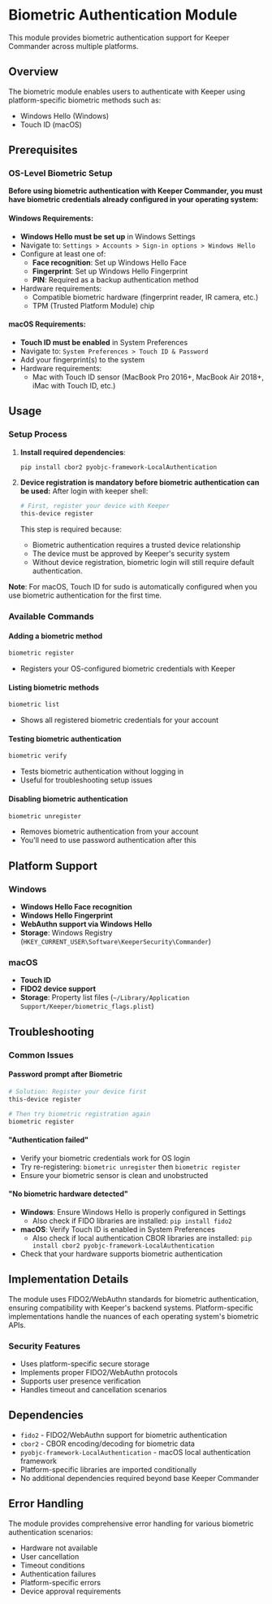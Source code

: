 # Biometric Authentication Module

This module provides biometric authentication support for Keeper Commander across multiple platforms.

## Overview

The biometric module enables users to authenticate with Keeper using platform-specific biometric methods such as:
- Windows Hello (Windows)
- Touch ID (macOS)


## Prerequisites

### OS-Level Biometric Setup

**Before using biometric authentication with Keeper Commander, you must have biometric credentials already configured in your operating system:**

#### Windows Requirements:
- **Windows Hello must be set up** in Windows Settings
- Navigate to: `Settings > Accounts > Sign-in options > Windows Hello`
- Configure at least one of:
  - **Face recognition**: Set up Windows Hello Face
  - **Fingerprint**: Set up Windows Hello Fingerprint
  - **PIN**: Required as a backup authentication method
- Hardware requirements:
  - Compatible biometric hardware (fingerprint reader, IR camera, etc.)
  - TPM (Trusted Platform Module) chip

#### macOS Requirements:
- **Touch ID must be enabled** in System Preferences
- Navigate to: `System Preferences > Touch ID & Password`
- Add your fingerprint(s) to the system
- Hardware requirements:
  - Mac with Touch ID sensor (MacBook Pro 2016+, MacBook Air 2018+, iMac with Touch ID, etc.)

## Usage

### Setup Process

1. **Install required dependencies**:
   ```bash
   pip install cbor2 pyobjc-framework-LocalAuthentication
   ```
2. **Device registration is mandatory before biometric authentication can be used:**
    After login with keeper shell:
    ```bash
    # First, register your device with Keeper
    this-device register
    ```

    This step is required because:
    - Biometric authentication requires a trusted device relationship
    - The device must be approved by Keeper's security system
    - Without device registration, biometric login will still require default authentication.

**Note**: For macOS, Touch ID for sudo is automatically configured when you use biometric authentication for the first time.

### Available Commands

#### Adding a biometric method
```bash
biometric register
```
- Registers your OS-configured biometric credentials with Keeper

#### Listing biometric methods
```bash
biometric list
```
- Shows all registered biometric credentials for your account

#### Testing biometric authentication
```bash
biometric verify
```
- Tests biometric authentication without logging in
- Useful for troubleshooting setup issues

#### Disabling biometric authentication
```bash
biometric unregister
```
- Removes biometric authentication from your account
- You'll need to use password authentication after this

## Platform Support

### Windows
- **Windows Hello Face recognition**
- **Windows Hello Fingerprint**
- **WebAuthn support via Windows Hello**
- **Storage**: Windows Registry (`HKEY_CURRENT_USER\Software\KeeperSecurity\Commander`)

### macOS
- **Touch ID**
- **FIDO2 device support**
- **Storage**: Property list files (`~/Library/Application Support/Keeper/biometric_flags.plist`)

## Troubleshooting

### Common Issues

#### Password prompt after Biometric
```bash
# Solution: Register your device first
this-device register

# Then try biometric registration again
biometric register
```

#### "Authentication failed"
- Verify your biometric credentials work for OS login
- Try re-registering: `biometric unregister` then `biometric register`
- Ensure your biometric sensor is clean and unobstructed

#### "No biometric hardware detected"
- **Windows**: Ensure Windows Hello is properly configured in Settings
  - Also check if FIDO libraries are installed: `pip install fido2`
- **macOS**: Verify Touch ID is enabled in System Preferences
  - Also check if local authentication CBOR libraries are installed: `pip install cbor2 pyobjc-framework-LocalAuthentication`
- Check that your hardware supports biometric authentication

## Implementation Details

The module uses FIDO2/WebAuthn standards for biometric authentication, ensuring compatibility with Keeper's backend systems. Platform-specific implementations handle the nuances of each operating system's biometric APIs.


### Security Features

- Uses platform-specific secure storage
- Implements proper FIDO2/WebAuthn protocols
- Supports user presence verification
- Handles timeout and cancellation scenarios

## Dependencies

- `fido2` - FIDO2/WebAuthn support for biometric authentication
- `cbor2` - CBOR encoding/decoding for biometric data
- `pyobjc-framework-LocalAuthentication` - macOS local authentication framework
- Platform-specific libraries are imported conditionally
- No additional dependencies required beyond base Keeper Commander

## Error Handling

The module provides comprehensive error handling for various biometric authentication scenarios:
- Hardware not available
- User cancellation
- Timeout conditions
- Authentication failures
- Platform-specific errors
- Device approval requirements 